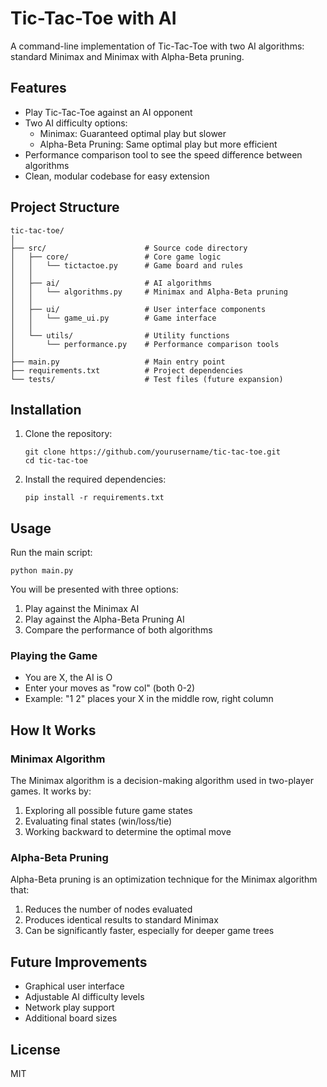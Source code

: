 # Tic-Tac-Toe with AI

A command-line implementation of Tic-Tac-Toe with two AI algorithms: standard Minimax and Minimax with Alpha-Beta pruning.

## Features

- Play Tic-Tac-Toe against an AI opponent
- Two AI difficulty options:
  - Minimax: Guaranteed optimal play but slower
  - Alpha-Beta Pruning: Same optimal play but more efficient
- Performance comparison tool to see the speed difference between algorithms
- Clean, modular codebase for easy extension

## Project Structure

```
tic-tac-toe/
│
├── src/                      # Source code directory
│   ├── core/                 # Core game logic
│   │   └── tictactoe.py      # Game board and rules
│   │
│   ├── ai/                   # AI algorithms
│   │   └── algorithms.py     # Minimax and Alpha-Beta pruning
│   │
│   ├── ui/                   # User interface components
│   │   └── game_ui.py        # Game interface
│   │
│   └── utils/                # Utility functions
│       └── performance.py    # Performance comparison tools
│
├── main.py                   # Main entry point
├── requirements.txt          # Project dependencies
└── tests/                    # Test files (future expansion)
```

## Installation

1. Clone the repository:
   ```
   git clone https://github.com/yourusername/tic-tac-toe.git
   cd tic-tac-toe
   ```

2. Install the required dependencies:
   ```
   pip install -r requirements.txt
   ```

## Usage

Run the main script:
```
python main.py
```

You will be presented with three options:
1. Play against the Minimax AI
2. Play against the Alpha-Beta Pruning AI
3. Compare the performance of both algorithms

### Playing the Game

- You are X, the AI is O
- Enter your moves as "row col" (both 0-2)
- Example: "1 2" places your X in the middle row, right column

## How It Works

### Minimax Algorithm

The Minimax algorithm is a decision-making algorithm used in two-player games. It works by:
1. Exploring all possible future game states
2. Evaluating final states (win/loss/tie)
3. Working backward to determine the optimal move

### Alpha-Beta Pruning

Alpha-Beta pruning is an optimization technique for the Minimax algorithm that:
1. Reduces the number of nodes evaluated
2. Produces identical results to standard Minimax
3. Can be significantly faster, especially for deeper game trees

## Future Improvements

- Graphical user interface
- Adjustable AI difficulty levels
- Network play support
- Additional board sizes

## License

MIT